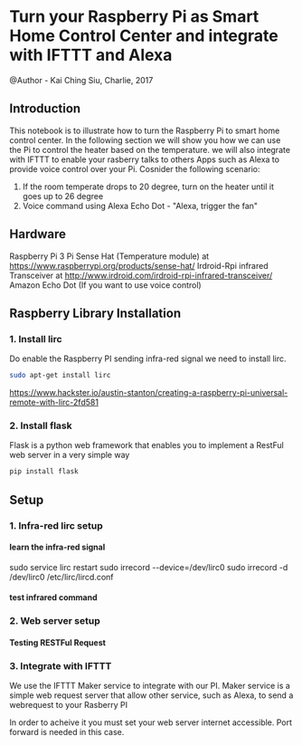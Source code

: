 
# Turn your Raspberry Pi as Smart Home Control Center and integrate with IFTTT and Alexa 
@Author - Kai Ching Siu, Charlie, 2017

## Introduction
This notebook is to illustrate how to turn the Raspberry Pi to smart home control center. In the following section we will show you how we can use the Pi to control the heater based on the temperature. we will also integrate with IFTTT to enable your rasberry talks to others Apps such as Alexa to provide voice control over your Pi. Cosnider the following scenario:

1. If the room temperate drops to 20 degree, turn on the heater until it goes up to 26 degree
2. Voice command using Alexa Echo Dot - "Alexa, trigger the fan"


## Hardware 
Raspberry Pi 3
Pi Sense Hat (Temperature module) at https://www.raspberrypi.org/products/sense-hat/
Irdroid-Rpi infrared Transceiver at http://www.irdroid.com/irdroid-rpi-infrared-transceiver/
Amazon Echo Dot (If you want to use voice control)

## Raspberry Library Installation
### 1. Install lirc
Do enable the Raspberry PI sending infra-red signal we need to install lirc. 

```bash
sudo apt-get install lirc
```
https://www.hackster.io/austin-stanton/creating-a-raspberry-pi-universal-remote-with-lirc-2fd581

### 2. Install flask
Flask is a python web framework that enables you to implement a RestFul web server in a very simple way

```bash
pip install flask
```

## Setup
### 1. Infra-red lirc setup

#### learn the infra-red signal
sudo service lirc restart
sudo irrecord --device=/dev/lirc0
sudo irrecord -d /dev/lirc0  /etc/lirc/lircd.conf

#### test infrared command

### 2. Web server setup

#### Testing RESTFul Request

### 3. Integrate with IFTTT
We use the IFTTT Maker service to integrate with our PI. Maker service is a simple web request server that allow other service, such as Alexa, to send a webrequest to your Rasberry PI

In order to acheive it you must set your web server internet accessible. Port forward is needed in this case. 






